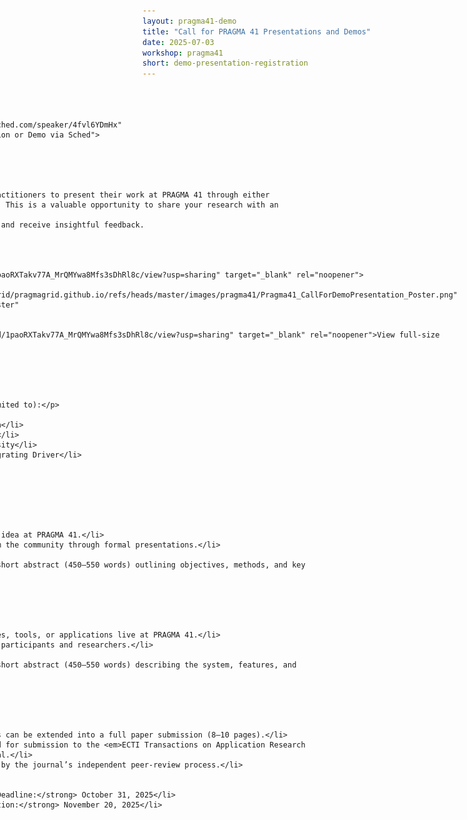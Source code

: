 ```yaml
---
layout: pragma41-demo
title: "Call for PRAGMA 41 Presentations and Demos"
date: 2025-07-03
workshop: pragma41
short: demo-presentation-registration
---
```


<section class="pragma41-call" aria-labelledby="p41-title">
    <section class="intro">
        <!-- Submission link -->
        <div style="float:right; margin-left: 15px;">
            <div class="login-note" aria-live="polite">
                <!-- info icon -->
                <svg width="18" height="18" viewBox="0 0 24 24" fill="none" aria-hidden="true">
                    <circle cx="12" cy="12" r="10" stroke="currentColor" stroke-width="1.5" />
                    <path d="M12 8h.01M11 11h2v6h-2z" fill="currentColor" />
                </svg>
                <i>Sched.com login required.</i>
            </div>

            <div class="cta">
                <a class="btn" href="https://cfp.sched.com/speaker/4fvl6YDmHx"
                    aria-label="Submit a Presentation or Demo via Sched">
                    Presentation/Demo Submission
                </a>
            </div>
        </div>
        <p>
            We cordially invite researchers and practitioners to present their work at PRAGMA 41 through either
            presentation or demonstration sessions. This is a valuable opportunity to share your research with an
            international audience,
            engage in interdisciplinary exchanges, and receive insightful feedback.
        </p>
    </section>

    <section class="poster-preview">
        <a href="https://drive.google.com/file/d/1paoRXTakv77A_MrQMYwa8Mfs3sDhRl8c/view?usp=sharing" target="_blank" rel="noopener">
            <img src="https://raw.githubusercontent.com/pragmagrid/pragmagrid.github.io/refs/heads/master/images/pragma41/Pragma41_CallForDemoPresentation_Poster.png" alt="PRAGMA 41 Call for Presentation & Demo Poster"
                class="poster-thumb">
        </a>
        <p><a href="https://drive.google.com/file/d/1paoRXTakv77A_MrQMYwa8Mfs3sDhRl8c/view?usp=sharing" target="_blank" rel="noopener">View full-size PDF</a>
        </p>
    </section>

    <section class="focus">
        <h3>Key Areas of Focus</h3>
        <p>Our focus areas include (but are not limited to):</p>
        <ul>
            <li>Green Technology and Climate Action</li>
            <li>Health and Well-Being Technologies</li>
            <li>Environmental Science and Biodiversity</li>
            <li>Citizen Science with AI as an Integrating Driver</li>
        </ul>
    </section>

    <section class="tracks">
        <article class="track">
            <h4>Presentation Session</h4>
            <ul>
                <li>Share your research or project idea at PRAGMA 41.</li>
                <li>Gain constructive feedback from the community through formal presentations.</li>
            </ul>
            <p><strong>What to submit:</strong> A short abstract (450–550 words) outlining objectives, methods, and key
                results.</p>
        </article>

        <article class="track">
            <h4>Demo Session</h4>
            <ul>
                <li>Showcase your working prototypes, tools, or applications live at PRAGMA 41.</li>
                <li>Receive hands-on feedback from participants and researchers.</li>
            </ul>
            <p><strong>What to submit:</strong> A short abstract (450–550 words) describing the system, features, and
                potential impact.</p>
        </article>

        <article class="track">
            <h4>Further Opportunity</h4>
            <ul>
                <li>Presentation and demo abstracts can be extended into a full paper submission (8–10 pages).</li>
                <li>Selected papers will be invited for submission to the <em>ECTI Transactions on Application Research
                        and Development</em> journal.</li>
                <li>Final acceptance is determined by the journal’s independent peer-review process.</li>
            </ul>
            <ul class="timeline">
                <li><strong>Full Paper Submission Deadline:</strong> October 31, 2025</li>
                <li><strong>Notification of Invitation:</strong> November 20, 2025</li>
            </ul>
        </article>
    </section>

</section>


